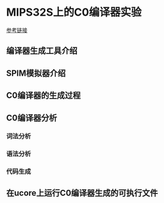 # MIPS32S上的C0编译器实验

[参考链接](https://github.com/xyongcn/LoongsonCsprj2017#c0交叉编译器参考实现)

## 编译器生成工具介绍

## SPIM模拟器介绍

## C0编译器的生成过程

## C0编译器分析

### 词法分析

### 语法分析

### 代码生成

## 在ucore上运行C0编译器生成的可执行文件
